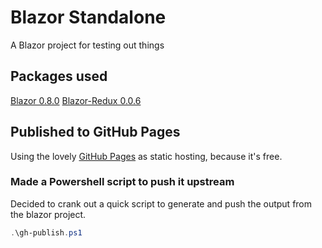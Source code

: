 # Blazor Standalone
A Blazor project for testing out things

## Packages used

[Blazor 0.8.0](https://docs.microsoft.com/en-us/aspnet/core/client-side/spa/blazor/get-started?view=aspnetcore-3.0&tabs=netcore-cli)
[Blazor-Redux 0.0.6](https://github.com/torhovland/blazor-redux)

## Published to GitHub Pages
Using the lovely [GitHub Pages](https://pages.github.com/) as static hosting, because it's free.

### Made a Powershell script to push it upstream
Decided to crank out a quick script to generate and push the output from the blazor project.

```Powershell
.\gh-publish.ps1
```